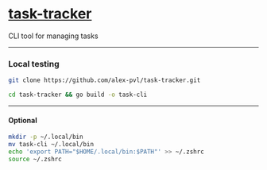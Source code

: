 # [task-tracker](https://roadmap.sh/projects/task-tracker)
CLI tool for managing tasks

---
### Local testing
```bash
git clone https://github.com/alex-pvl/task-tracker.git
```
```bash
cd task-tracker && go build -o task-cli 
```
---
#### Optional
```bash
mkdir -p ~/.local/bin
mv task-cli ~/.local/bin
echo 'export PATH="$HOME/.local/bin:$PATH"' >> ~/.zshrc
source ~/.zshrc
```
